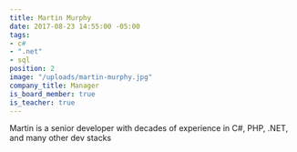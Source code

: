 ```yaml
---
title: Martin Murphy
date: 2017-08-23 14:55:00 -05:00
tags:
- c#
- ".net"
- sql
position: 2
image: "/uploads/martin-murphy.jpg"
company_title: Manager
is_board_member: true
is_teacher: true
---
```


Martin is a senior developer with decades of experience in C#, PHP, .NET, and many other dev stacks